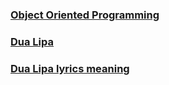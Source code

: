 
### [Object Oriented Programming](https://askto.pro/question/what-object-oriented-programming-environment-to-choose/)
### [Dua Lipa](https://showmelyrics.com/artist/dua-lipa)
### [Dua Lipa lyrics meaning](https://showmelyrics.com/lyrics/dua-lipa-future-nostalgia)

